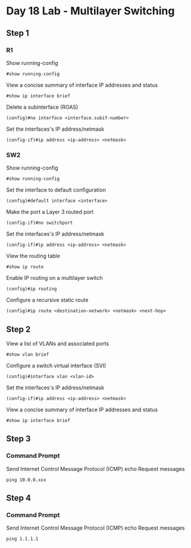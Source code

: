 # Day 18 Lab - Multilayer Switching

## Step 1

### R1

Show running-config

```
#show running-config
```

View a concise summary of interface IP addresses and status

```
#show ip interface brief
```

Delete a subinterface (ROAS)

```
(config)#no interface <interface.subif-number>
```

Set the interfaces's IP address/netmask

```
(config-if)#ip address <ip-address> <netmask>
```

### SW2

Show running-config

```
#show running-config
```

Set the interface to default configuration

```
(config)#default interface <interface>
```

Make the port a Layer 3 routed port

```
(config-if)#no switchport
```

Set the interfaces's IP address/netmask

```
(config-if)#ip address <ip-address> <netmask>
```

View the routing table

```
#show ip route
```

Enable IP routing on a multilayer switch

```
(config)#ip routing
```

Configure a recursive static route

```
(config)#ip route <destination-network> <netmask> <next-hop>
```

## Step 2

View a list of VLANs and associated ports

```
#show vlan brief
```

Configure a switch virtual interface (SVI)

```
(config)#interface vlan <vlan-id>
```

Set the interfaces's IP address/netmask

```
(config-if)#ip address <ip-address> <netmask>
```

View a concise summary of interface IP addresses and status

```
#show ip interface brief
```

## Step 3

### Command Prompt

Send Internet Control Message Protocol (ICMP) echo Request messages

```
ping 10.0.0.xxx
```

## Step 4

### Command Prompt

Send Internet Control Message Protocol (ICMP) echo Request messages

```
ping 1.1.1.1
```
